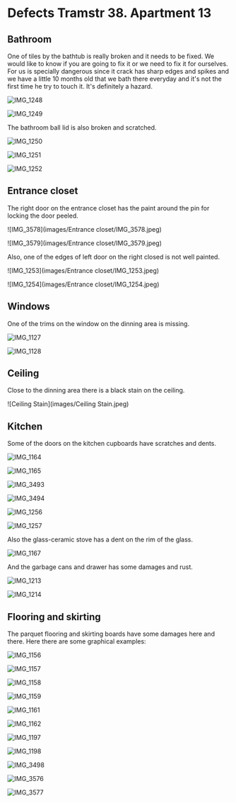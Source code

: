 # Defects Tramstr 38. Apartment 13

## Bathroom

One of tiles by the bathtub is really broken and it needs to be fixed. We would like to know if you are going to fix it or we need to fix it for ourselves. For us is specially dangerous since it crack has sharp edges and spikes and we have a little 10 months old that we bath there everyday and it's not the first time he try to touch it. It's definitely a hazard. 

![IMG_1248](images/Bathroom/IMG_1248.jpeg)

![IMG_1249](images/Bathroom/IMG_1249.jpeg)

The bathroom ball lid is also broken and scratched. 

![IMG_1250](images/Bathroom/IMG_1250.jpeg)

![IMG_1251](images/Bathroom/IMG_1251.jpeg)

![IMG_1252](images/Bathroom/IMG_1252.jpeg)

## Entrance closet

The right door on the entrance closet has the paint around the pin for locking the door peeled. 

![IMG_3578](images/Entrance closet/IMG_3578.jpeg)

![IMG_3579](images/Entrance closet/IMG_3579.jpeg)

Also, one of the edges of left door on the right closed is not well painted. 

![IMG_1253](images/Entrance closet/IMG_1253.jpeg)

![IMG_1254](images/Entrance closet/IMG_1254.jpeg)

## Windows

One of the trims on the window on the dinning area is missing. 

![IMG_1127](images/Windows/IMG_1127.jpeg)

![IMG_1128](images/Windows/IMG_1128.jpeg)

## Ceiling

Close to the dinning area there is a black stain on the ceiling. 

![Ceiling Stain](images/Ceiling Stain.jpeg)

## Kitchen

Some of the doors on the kitchen cupboards have scratches and dents. 

![IMG_1164](images/Kitchen/IMG_1164.jpeg)

![IMG_1165](images/Kitchen/IMG_1165.jpeg)

![IMG_3493](images/Kitchen/IMG_3493.jpeg)

![IMG_3494](images/Kitchen/IMG_3494.jpeg)

![IMG_1256](images/Kitchen/IMG_1256.jpeg)

![IMG_1257](images/Kitchen/IMG_1257.jpeg)

Also the glass-ceramic stove has a dent on the rim of the glass. 

![IMG_1167](images/Kitchen/IMG_1167.jpeg)

And the garbage cans and drawer has some damages and rust. 

![IMG_1213](images/Kitchen/IMG_1213.jpeg)

![IMG_1214](images/Kitchen/IMG_1214.jpeg)

## Flooring and skirting

The parquet flooring and skirting boards have some damages here and there. Here there are some graphical examples: 

![IMG_1156](images/Flooring%20and%20skirting/IMG_1156.jpeg)

![IMG_1157](images/Flooring%20and%20skirting/IMG_1157.jpeg)

![IMG_1158](images/Flooring%20and%20skirting/IMG_1158.jpeg)

![IMG_1159](images/Flooring%20and%20skirting/IMG_1159.jpeg)

![IMG_1161](images/Flooring%20and%20skirting/IMG_1161.jpeg)

![IMG_1162](images/Flooring%20and%20skirting/IMG_1162.jpeg)

![IMG_1197](images/Flooring%20and%20skirting/IMG_1197.jpeg)

![IMG_1198](images/Flooring%20and%20skirting/IMG_1198.jpeg)

![IMG_3498](images/Flooring%20and%20skirting/IMG_3498.jpeg)

![IMG_3576](images/Flooring%20and%20skirting/IMG_3576.jpeg)

![IMG_3577](images/Flooring%20and%20skirting/IMG_3577.jpeg)


